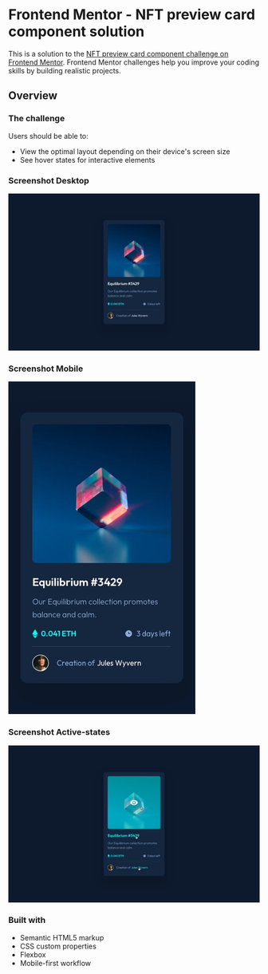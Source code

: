 # Frontend Mentor - NFT preview card component solution

This is a solution to the [NFT preview card component challenge on Frontend Mentor](https://www.frontendmentor.io/challenges/nft-preview-card-component-SbdUL_w0U). Frontend Mentor challenges help you improve your coding skills by building realistic projects. 

## Overview

### The challenge

Users should be able to: 

- View the optimal layout depending on their device's screen size
- See hover states for interactive elements

### Screenshot Desktop

![](./design/desktop-design.jpg)

### Screenshot Mobile

![](./design/mobile-design.jpg)

### Screenshot Active-states

![](./design/active-states.jpg)


### Built with

- Semantic HTML5 markup
- CSS custom properties
- Flexbox
- Mobile-first workflow